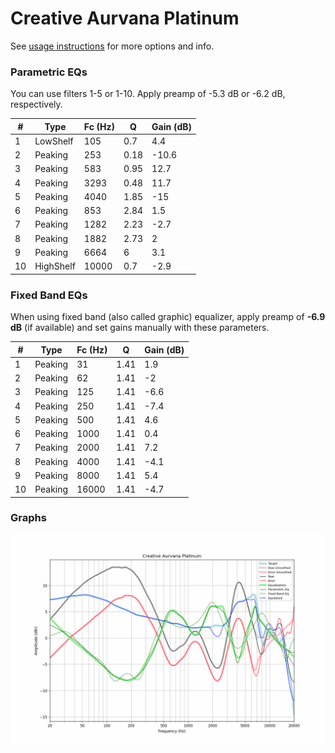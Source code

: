 # Creative Aurvana Platinum
See [usage instructions](https://github.com/jaakkopasanen/AutoEq#usage) for more options and info.

### Parametric EQs
You can use filters 1-5 or 1-10. Apply preamp of -5.3 dB or -6.2 dB, respectively.

|   # | Type      |   Fc (Hz) |    Q |   Gain (dB) |
|-----|-----------|-----------|------|-------------|
|   1 | LowShelf  |       105 | 0.7  |         4.4 |
|   2 | Peaking   |       253 | 0.18 |       -10.6 |
|   3 | Peaking   |       583 | 0.95 |        12.7 |
|   4 | Peaking   |      3293 | 0.48 |        11.7 |
|   5 | Peaking   |      4040 | 1.85 |       -15   |
|   6 | Peaking   |       853 | 2.84 |         1.5 |
|   7 | Peaking   |      1282 | 2.23 |        -2.7 |
|   8 | Peaking   |      1882 | 2.73 |         2   |
|   9 | Peaking   |      6664 | 6    |         3.1 |
|  10 | HighShelf |     10000 | 0.7  |        -2.9 |

### Fixed Band EQs
When using fixed band (also called graphic) equalizer, apply preamp of **-6.9 dB** (if available) and set gains manually with these parameters.

|   # | Type    |   Fc (Hz) |    Q |   Gain (dB) |
|-----|---------|-----------|------|-------------|
|   1 | Peaking |        31 | 1.41 |         1.9 |
|   2 | Peaking |        62 | 1.41 |        -2   |
|   3 | Peaking |       125 | 1.41 |        -6.6 |
|   4 | Peaking |       250 | 1.41 |        -7.4 |
|   5 | Peaking |       500 | 1.41 |         4.6 |
|   6 | Peaking |      1000 | 1.41 |         0.4 |
|   7 | Peaking |      2000 | 1.41 |         7.2 |
|   8 | Peaking |      4000 | 1.41 |        -4.1 |
|   9 | Peaking |      8000 | 1.41 |         5.4 |
|  10 | Peaking |     16000 | 1.41 |        -4.7 |

### Graphs
![](./Creative%20Aurvana%20Platinum.png)

